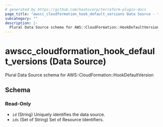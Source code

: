 ```yaml
---
# generated by https://github.com/hashicorp/terraform-plugin-docs
page_title: "awscc_cloudformation_hook_default_versions Data Source - terraform-provider-awscc"
subcategory: ""
description: |-
  Plural Data Source schema for AWS::CloudFormation::HookDefaultVersion
---
```


# awscc_cloudformation_hook_default_versions (Data Source)

Plural Data Source schema for AWS::CloudFormation::HookDefaultVersion



<!-- schema generated by tfplugindocs -->
## Schema

### Read-Only

- `id` (String) Uniquely identifies the data source.
- `ids` (Set of String) Set of Resource Identifiers.
